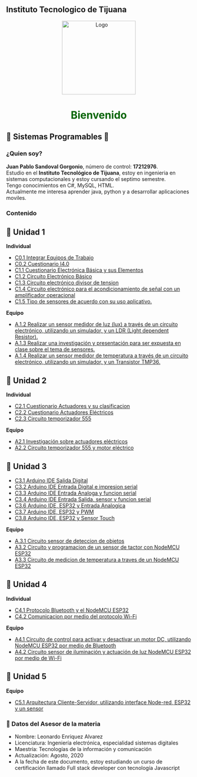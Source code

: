 ## **Instituto Tecnologico de Tijuana**
<p align="center">
    <img alt="Logo" src="https://www.tijuana.tecnm.mx/wp-content/themes/tecnm/images/logo_TECT.png" width=200 height=200>
</p>

# <center><span style="color:DarkGreen">**Bienvenido**</span> </center>

## :green_book: **Sistemas Programables** :blue_book:
### **¿Quien soy?**
**Juan Pablo Sandoval Gorgonio**, número de control: **17212976**.  
Estudio en el **Instituto Tecnológico de Tijuana**, estoy en ingenieria en sistemas computacionales y estoy cursando el septimo semestre.   
Tengo conocimientos en C#, MySQL, HTML.  
Actualmente me interesa aprender java, python y a desarrollar aplicaciones moviles. 

### Contenido 
## :green_book: Unidad 1
**Individual**
- [C0.1 Integrar Equipos de Trabajo](/blog/C0.1_JuanSandoval_JMM.md)
- [C0.2 Cuestionario I4.0](/blog/C0.2_JuanSandoval_JMM.md)
- [C1.1 Cuestionario Electrónica Básica y sus Elementos](/blog/C1.1_JuanSandoval_JMM.md)
- [C1.2 Circuito Electrónico Básico](/blog/C1.2_JuanSandoval_JMM.md) 
- [C1.3 Circuito electrónico divisor de tension](/blog/C1.3_JuanSandoval_JMM.md)
- [C1.4 Circuito electrónico para el acondicionamiento de señal con un amplificador operacional](/blog/C1.4_JuanSandoval_JMM.md)
- [C1.5 Tipo de sensores de acuerdo con su uso aplicativo.](/blog/C1.5_JuanSandoval_JMM.md)

**Equipo**
- [A.1.2 Realizar un sensor medidor de luz (lux) a través de un circuito electrónico, utilizando un simulador, y un LDR (Light dependent Resistor).](/blog/A.1.2_JuanSandoval_JMM.md)
- [A.1.3 Realizar una investigación y presentación para ser expuesta en clase sobre el tema de sensores.](/blog/A.1.3_JuanSandoval_JMM.md)
- [A.1.4 Realizar un sensor medidor de temperatura a través de un circuito electrónico, utilizando un simulador, y un Transistor TMP36.](/blog/A.1.4_JuanSandoval_JMM.md)  
## :blue_book: Unidad 2
**Individual**
- [C2.1 Cuestionario Actuadores y su clasificacion](/blog/C2.1_JuanSandoval_JMM.md)
- [C2.2 Cuestionario Actuadores Eléctricos](/blog/C2.2_JuanSandoval_JMM.md)
- [C2.3 Circuito temporizador 555](/blog/C2.3_JuanSandoval_JMM.md)

**Equipo**
- [A2.1 Investigación sobre actuadores eléctricos](/blog/A.2.1_JuanSandoval_JMM.md)
- [A2.2 Circuito temporizador 555 y motor eléctrico](/blog/A.2_JuanSandoval_JMM.md)
## :orange_book: Unidad 3
- [C3.1 Arduino IDE Salida Digital](/blog/C3.1_JuanSandoval_JMM.md)
- [C3.2 Arduino IDE Entrada Digital e impresion serial](/blog/C3.2_JuanSandoval_JMM.md)
- [C3.3 Arduino IDE Entrada Analoga y funcion serial](/blog/C3.3_JuanSandoval_JMM.md)
- [C3.4 Arduino IDE Entrada Salida, sensor y funcion serial](/blog/C3.4_JuanSandoval_JMM.md)
- [C3.6 Arduino IDE, ESP32 y Entrada Analogica](/blog/C3.6_JuanSandoval_JMM.md)
- [C3.7 Arduino IDE, ESP32 y PWM](/blog/C3.7_JuanSandoval_JMM.md)
- [C3.8 Arduino IDE, ESP32 y Sensor Touch](/blog/C3.8_JuanSandoval_JMM.md)

**Equipo**
- [A.3.1 Circuito sensor de deteccion de objetos](/blog/A.3.1_JuanSandoval_JMM.md)
- [A3.2 Circuito y programacion de un sensor de tactor con NodeMCU ESP32](/blog/A3.2_JuanSandoval_JMM.md)
- [A3.3 Circuito de medicion de temperatura a traves de un NodeMCU ESP32](/blog/A3.3_JuanSandoval_JMM.md)

## :closed_book: Unidad 4
**Individual**
- [C4.1  Protocolo Bluetooth y el NodeMCU ESP32](/blog/C4.1_JuanSandoval_JMM.md)
- [C4.2 Comunicacion por medio del protocolo Wi-Fi](/blog/C4.2_JuanSandoval_JMM.md)


**Equipo**
- [A4.1 Circuito de control para activar y desactivar un motor DC, utilizando NodeMCU ESP32 por medio de Bluetooth](/blog/A4.1_JuanSandoval_JMM.md)
- [A4.2 Circuito sensor de iluminación y actuación de luz NodeMCU ESP32 por medio de Wi-Fi](/blog/A4.2_JuanSandoval_JMM.md)

## :ledger: Unidad 5
**Equipo**
- [C5.1 Arquitectura Cliente-Servidor, utilizando interface Node-red, ESP32 y un sensor](/blog/C5.1_JuanSandoval_JMM.md)

### :necktie: Datos del Asesor de la materia

* Nombre: Leonardo Enriquez Alvarez
* Licenciatura: Ingeniería electrónica, especialidad sistemas digitales
* Maestría: Tecnologías de la información y comunicación
* Actualización: Agosto, 2020
* A la fecha de este documento, estoy estudiando un curso de certificación llamado Full stack developer con tecnología Javascript
